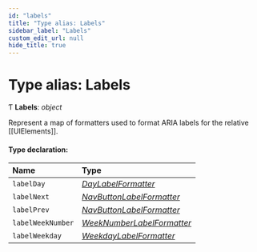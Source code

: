 ```yaml
---
id: "labels"
title: "Type alias: Labels"
sidebar_label: "Labels"
custom_edit_url: null
hide_title: true
---
```


# Type alias: Labels

Ƭ **Labels**: *object*

Represent a map of formatters used to format ARIA labels for the relative
[[UIElements]].

#### Type declaration:

Name | Type |
:------ | :------ |
`labelDay` | [*DayLabelFormatter*](daylabelformatter.md) |
`labelNext` | [*NavButtonLabelFormatter*](navbuttonlabelformatter.md) |
`labelPrev` | [*NavButtonLabelFormatter*](navbuttonlabelformatter.md) |
`labelWeekNumber` | [*WeekNumberLabelFormatter*](weeknumberlabelformatter.md) |
`labelWeekday` | [*WeekdayLabelFormatter*](weekdaylabelformatter.md) |
